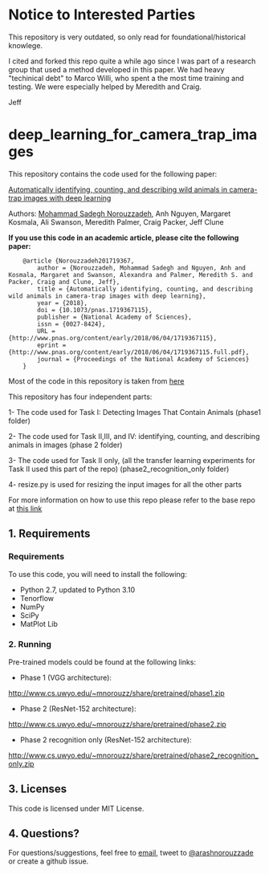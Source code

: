 # Notice to Interested Parties
This repository is very outdated, so only read for foundational/historical knowlege.

I cited and forked this repo quite a while ago since I was part of a research group that used a method developed in this paper.  We had heavy "techinical debt" to Marco Willi, who spent a the most time training and testing.  We were especially helped by Meredith and Craig.

Jeff

# deep_learning_for_camera_trap_images
This repository contains the code used for the following paper:

[Automatically identifying, counting, and describing wild animals in camera-trap images with deep learning](http://www.pnas.org/content/early/2018/06/04/1719367115)

Authors: [Mohammad Sadegh Norouzzadeh](http://arash.norouzzadeh.com), Anh Nguyen, Margaret Kosmala, Ali Swanson, Meredith Palmer, Craig Packer, Jeff Clune

**If you use this code in an academic article, please cite the following paper:**
```
	@article {Norouzzadeh201719367,
		author = {Norouzzadeh, Mohammad Sadegh and Nguyen, Anh and Kosmala, Margaret and Swanson, Alexandra and Palmer, Meredith S. and Packer, Craig and Clune, Jeff},
		title = {Automatically identifying, counting, and describing wild animals in camera-trap images with deep learning},
		year = {2018},
		doi = {10.1073/pnas.1719367115},
		publisher = {National Academy of Sciences},
		issn = {0027-8424},
		URL = {http://www.pnas.org/content/early/2018/06/04/1719367115},
		eprint = {http://www.pnas.org/content/early/2018/06/04/1719367115.full.pdf},
		journal = {Proceedings of the National Academy of Sciences}
	}
```

Most of the code in this repository is taken from [here](https://github.com/arashno/tensorflow_multigpu_imagenet)

This repository has four independent parts:

1- The code used for Task I: Detecting Images That Contain Animals (phase1 folder)

2- The code used for Task II,III, and IV: identifying, counting, and describing animals in images (phase 2 folder)

3- The code used for Task II only, (all the transfer learning experiments for Task II used this part of the repo) (phase2_recognition_only folder)

4- resize.py is used for resizing the input images for all the other parts


For more information on how to use this repo please refer to the base repo at [this link](https://github.com/arashno/tensorflow_multigpu_imagenet)

## 1. Requirements

### Requirements
To use this code, you will need to install the following:
* Python 2.7, updated to Python 3.10
* Tenorflow 
* NumPy
* SciPy
* MatPlot Lib

### 2. Running
Pre-trained models could be found at the following links:

* Phase 1 (VGG architecture):

http://www.cs.uwyo.edu/~mnorouzz/share/pretrained/phase1.zip

* Phase 2 (ResNet-152 architecture):

http://www.cs.uwyo.edu/~mnorouzz/share/pretrained/phase2.zip

* Phase 2 recognition only (ResNet-152 architecture):

http://www.cs.uwyo.edu/~mnorouzz/share/pretrained/phase2_recognition_only.zip

## 3. Licenses
This code is licensed under MIT License. 

## 4. Questions?
For questions/suggestions, feel free to [email](mailto:arash.norouzzadeh@gmail.com), tweet to [@arashnorouzzade](https://twitter.com/arashnorouzzade) or create a github issue. 

